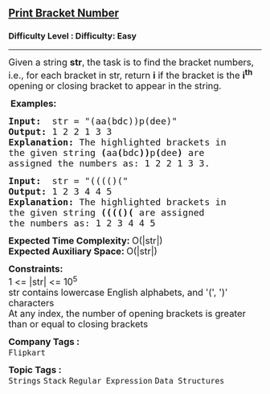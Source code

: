 <h2><a href="https://www.geeksforgeeks.org/problems/print-bracket-number4058/1?page=2&category=Stack&company=Amazon,Microsoft,Flipkart,Adobe,Google,Samsung,Accolite,MakeMyTrip,Zoho,Snapdeal,Paytm,Walmart,Morgan%20Stanley,Ola%20Cabs,Oracle,Facebook,Hike,Qualcomm,Wipro,PayPal,Atlassian,Uber&sortBy=submissions">Print Bracket Number</a></h2><h3>Difficulty Level : Difficulty: Easy</h3><hr><div class="problems_problem_content__Xm_eO"><p><span style="font-size: 18px;">Given a string <strong>str</strong>, the task is to find the bracket numbers, i.e., for each bracket in str, return <strong>i</strong> if the bracket is the <strong>i<sup>th</sup></strong> opening or closing bracket&nbsp;to appear in the string.&nbsp;</span></p>
<p><strong><span style="font-size: 18px;">&nbsp;Examples:</span></strong></p>
<pre><span style="font-size: 18px;"><strong>Input:</strong>  str = "(aa(bdc))p(dee)</span><span style="font-size: 18px;">"
<strong>Output:</strong> 1 2 2 1 3 3
<strong>Explanation:</strong> The highlighted brackets in
the given string <strong>(</strong>aa<strong>(</strong>bdc<strong>))</strong>p<strong>(</strong>dee<strong>)</strong> are
assigned the numbers as: 1 2 2 1 3 3.</span></pre>
<pre><span style="font-size: 18px;"><strong>Input:</strong>  str = "(((()("
<strong>Output:</strong> 1 2 3 4 4 5
<strong>Explanation:</strong> The highlighted brackets in
the given string <strong>(((()(</strong> are assigned
the numbers as: 1 2 3 4 4 5</span></pre>
<p><span style="font-size: 18px;"><strong>Expected Time Complexity:&nbsp;</strong>O(|str|)<br><strong>Expected Auxiliary Space:&nbsp;</strong>O(|str|)</span></p>
<p><span style="font-size: 18px;"><strong>Constraints:</strong><br>1 &lt;= |str| &lt;= 10<sup>5</sup></span><br><span style="font-size: 18px;">str contains lowercase English alphabets, and '(', ')' characters<br>At any index, the number of opening brackets is greater than or equal to closing brackets</span></p></div><p><span style=font-size:18px><strong>Company Tags : </strong><br><code>Flipkart</code>&nbsp;<br><p><span style=font-size:18px><strong>Topic Tags : </strong><br><code>Strings</code>&nbsp;<code>Stack</code>&nbsp;<code>Regular Expression</code>&nbsp;<code>Data Structures</code>&nbsp;